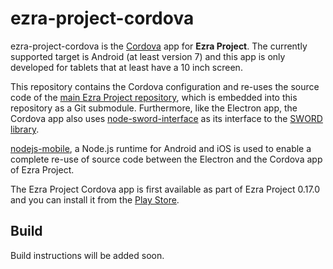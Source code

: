 # ezra-project-cordova

ezra-project-cordova is the [Cordova](https://cordova.apache.org) app for **Ezra Project**. The currently supported target is Android (at least version 7) and this app is only developed for tablets that at least have a 10 inch screen.

This repository contains the Cordova configuration and re-uses the source code of the [main Ezra Project repository](https://github.com/ezra-project/ezra-project), which is embedded into this repository as a Git submodule. Furthermore, like the Electron app, the Cordova app also uses [node-sword-interface](https://github.com/ezra-project/node-sword-interface) as its interface to the [SWORD library](http://www.crosswire.org/sword).

[nodejs-mobile](https://code.janeasystems.com/nodejs-mobile), a Node.js runtime for Android and iOS is used to enable a complete re-use of source code between the Electron and the Cordova app of Ezra Project.

The Ezra Project Cordova app is first available as part of Ezra Project 0.17.0 and you can install it from the [Play Store](https://play.google.com/store/apps/details?id=de.ezraproject.cordova).

## Build

Build instructions will be added soon.
